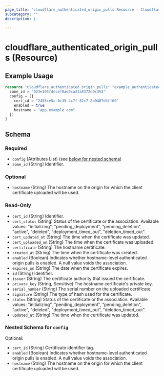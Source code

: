 ```yaml
---
page_title: "cloudflare_authenticated_origin_pulls Resource - Cloudflare"
subcategory: ""
description: |-
  
---
```


# cloudflare_authenticated_origin_pulls (Resource)



## Example Usage

```terraform
resource "cloudflare_authenticated_origin_pulls" "example_authenticated_origin_pulls" {
  zone_id = "023e105f4ecef8ad9ca31a8372d0c353"
  config = [{
    cert_id = "2458ce5a-0c35-4c7f-82c7-8e9487d3ff60"
    enabled = true
    hostname = "app.example.com"
  }]
}
```

<!-- schema generated by tfplugindocs -->
## Schema

### Required

- `config` (Attributes List) (see [below for nested schema](#nestedatt--config))
- `zone_id` (String) Identifier.

### Optional

- `hostname` (String) The hostname on the origin for which the client certificate uploaded will be used.

### Read-Only

- `cert_id` (String) Identifier.
- `cert_status` (String) Status of the certificate or the association.
Available values: "initializing", "pending_deployment", "pending_deletion", "active", "deleted", "deployment_timed_out", "deletion_timed_out".
- `cert_updated_at` (String) The time when the certificate was updated.
- `cert_uploaded_on` (String) The time when the certificate was uploaded.
- `certificate` (String) The hostname certificate.
- `created_at` (String) The time when the certificate was created.
- `enabled` (Boolean) Indicates whether hostname-level authenticated origin pulls is enabled. A null value voids the association.
- `expires_on` (String) The date when the certificate expires.
- `id` (String) Identifier.
- `issuer` (String) The certificate authority that issued the certificate.
- `private_key` (String, Sensitive) The hostname certificate's private key.
- `serial_number` (String) The serial number on the uploaded certificate.
- `signature` (String) The type of hash used for the certificate.
- `status` (String) Status of the certificate or the association.
Available values: "initializing", "pending_deployment", "pending_deletion", "active", "deleted", "deployment_timed_out", "deletion_timed_out".
- `updated_at` (String) The time when the certificate was updated.

<a id="nestedatt--config"></a>
### Nested Schema for `config`

Optional:

- `cert_id` (String) Certificate identifier tag.
- `enabled` (Boolean) Indicates whether hostname-level authenticated origin pulls is enabled. A null value voids the association.
- `hostname` (String) The hostname on the origin for which the client certificate uploaded will be used.


